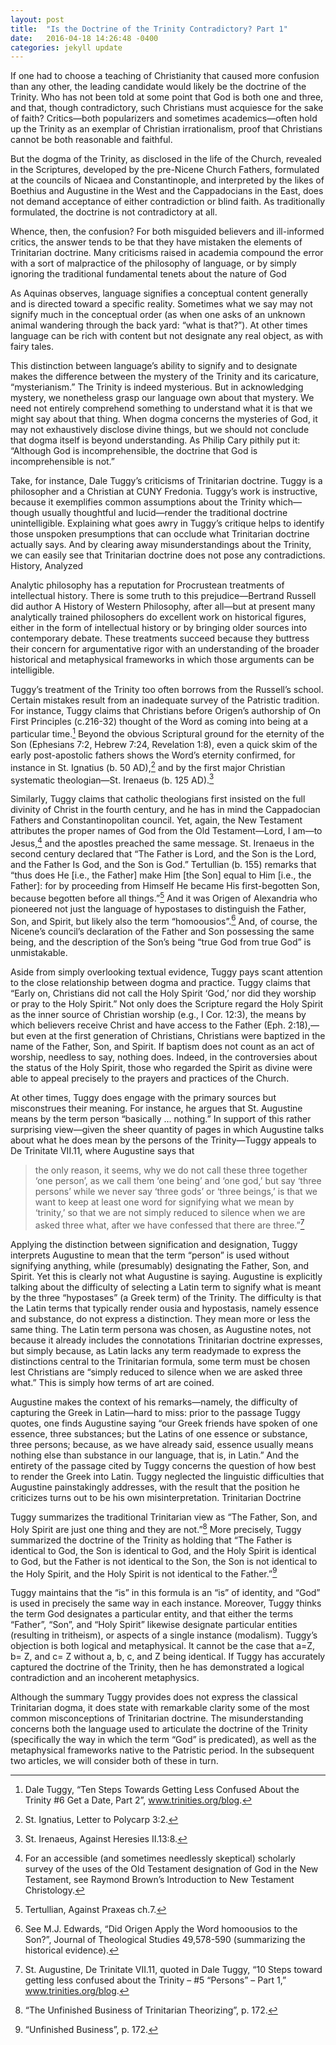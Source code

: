 ```yaml
---
layout: post
title:  "Is the Doctrine of the Trinity Contradictory? Part 1"
date:   2016-04-18 14:26:48 -0400
categories: jekyll update
---
```



If one had to choose a teaching of Christianity that caused more confusion than any other, the leading candidate would likely be the doctrine of the Trinity. Who has not been told at some point that God is both one and three, and that, though contradictory, such Christians must acquiesce for the sake of faith? Critics—both popularizers and sometimes academics—often hold up the Trinity as an exemplar of Christian irrationalism, proof that Christians cannot be both reasonable and faithful.

But the dogma of the Trinity, as disclosed in the life of the Church, revealed in the Scriptures, developed by the pre-Nicene Church Fathers, formulated at the councils of Nicaea and Constantinople, and interpreted by the likes of Boethius and Augustine in the West and the Cappadocians in the East, does not demand acceptance of either contradiction or blind faith. As traditionally formulated, the doctrine is not contradictory at all.

Whence, then, the confusion? For both misguided believers and ill-informed critics, the answer tends to be that they have mistaken the elements of Trinitarian doctrine. Many criticisms raised in academia compound the error with a sort of malpractice of the philosophy of language, or by simply ignoring the traditional fundamental tenets about the nature of God

As Aquinas observes, language signifies a conceptual content generally and is directed toward a specific reality. Sometimes what we say may not signify much in the conceptual order (as when one asks of an unknown animal wandering through the back yard: “what is that?”). At other times language can be rich with content but not designate any real object, as with fairy tales.

This distinction between language’s ability to signify and to designate makes the difference between the mystery of the Trinity and its caricature, “mysterianism.” The Trinity is indeed mysterious. But in acknowledging mystery, we nonetheless grasp our language own about that mystery. We need not entirely comprehend something to understand what it is that we might say about that thing. When dogma concerns the mysteries of God, it may not exhaustively disclose divine things, but we should not conclude that dogma itself is beyond understanding. As Philip Cary pithily put it: “Although God is incomprehensible, the doctrine that God is incomprehensible is not.”

Take, for instance, Dale Tuggy’s criticisms of Trinitarian doctrine. Tuggy is a philosopher and a Christian at CUNY Fredonia. Tuggy’s work is instructive, because it exemplifies common assumptions about the Trinity which—though usually thoughtful and lucid—render the traditional doctrine unintelligible. Explaining what goes awry in Tuggy’s critique helps to identify those unspoken presumptions that can occlude what Trinitarian doctrine actually says. And by clearing away misunderstandings about the Trinity, we can easily see that Trinitarian doctrine does not pose any contradictions.
History, Analyzed

Analytic philosophy has a reputation for Procrustean treatments of intellectual history. There is some truth to this prejudice—Bertrand Russell did author A History of Western Philosophy, after all—but at present many analytically trained philosophers do excellent work on historical figures, either in the form of intellectual history or by bringing older sources into contemporary debate. These treatments succeed because they buttress their concern for argumentative rigor with an understanding of the broader historical and metaphysical frameworks in which those arguments can be intelligible.

Tuggy’s treatment of the Trinity too often borrows from the Russell’s school. Certain mistakes result from an inadequate survey of the Patristic tradition. For instance, Tuggy claims that Christians before Origen’s authorship of On First Principles (c.216-32) thought of the Word as coming into being at a particular time.[^1] Beyond the obvious Scriptural ground for the eternity of the Son (Ephesians 7:2, Hebrew 7:24, Revelation 1:8), even a quick skim of the early post-apostolic fathers shows the Word’s eternity confirmed, for instance in St. Ignatius (b. 50 AD),[^2] and by the first major Christian systematic theologian—St. Irenaeus (b. 125 AD).[^3]

Similarly, Tuggy claims that catholic theologians first insisted on the full divinity of Christ in the fourth century, and he has in mind the Cappadocian Fathers and Constantinopolitan council. Yet, again, the New Testament attributes the proper names of God from the Old Testament—Lord, I am—to Jesus,[^4] and the apostles preached the same message. St. Irenaeus in the second century declared that “The Father is Lord, and the Son is the Lord, and the Father Is God, and the Son is God.” Tertullian (b. 155) remarks that “thus does He [i.e., the Father] make Him [the Son] equal to Him [i.e., the Father]: for by proceeding from Himself He became His first-begotten Son, because begotten before all things.”[^5] And it was Origen of Alexandria who pioneered not just the language of hypostases to distinguish the Father, Son, and Spirit, but likely also the term “homoousios”.[^6] And, of course, the Nicene’s council’s declaration of the Father and Son possessing the same being, and the description of the Son’s being “true God from true God” is unmistakable.

Aside from simply overlooking textual evidence, Tuggy pays scant attention to the close relationship between dogma and practice. Tuggy claims that “Early on, Christians did not call the Holy Spirit ‘God,’ nor did they worship or pray to the Holy Spirit.” Not only does the Scripture regard the Holy Spirit as the inner source of Christian worship (e.g., I Cor. 12:3), the means by which believers receive Christ and have access to the Father (Eph. 2:18),—but even at the first generation of Christians, Christians were baptized in the name of the Father, Son, and Spirit. If baptism does not count as an act of worship, needless to say, nothing does. Indeed, in the controversies about the status of the Holy Spirit, those who regarded the Spirit as divine were able to appeal precisely to the prayers and practices of the Church.

At other times, Tuggy does engage with the primary sources but misconstrues their meaning. For instance, he argues that St. Augustine means by the term person “basically … nothing.” In support of this rather surprising view—given the sheer quantity of pages in which Augustine talks about what he does mean by the persons of the Trinity—Tuggy appeals to De Trinitate VII.11, where Augustine says that

> the only reason, it seems, why we do not call these three together ‘one person’, as we call them ‘one being’ and ‘one god,’ but say ‘three persons’ while we never say ‘three gods’ or ‘three beings,’ is that we want to keep at least one word for signifying what we mean by ‘trinity,’ so that we are not simply reduced to silence when we are asked three what, after we have confessed that there are three.”[^7]

Applying the distinction between signification and designation, Tuggy interprets Augustine to mean that the term “person” is used without signifying anything, while (presumably) designating the Father, Son, and Spirit. Yet this is clearly not what Augustine is saying. Augustine is explicitly talking about the difficulty of selecting a Latin term to signify what is meant by the three “hypostases” (a Greek term) of the Trinity. The difficulty is that the Latin terms that typically render ousia and hypostasis, namely essence and substance, do not express a distinction. They mean more or less the same thing. The Latin term persona was chosen, as Augustine notes, not because it already includes the connotations Trinitarian doctrine expresses, but simply because, as Latin lacks any term readymade to express the distinctions central to the Trinitarian formula, some term must be chosen lest Christians are “simply reduced to silence when we are asked three what.” This is simply how terms of art are coined.

Augustine makes the context of his remarks—namely, the difficulty of capturing the Greek in Latin—hard to miss: prior to the passage Tuggy quotes, one finds Augustine saying “our Greek friends have spoken of one essence, three substances; but the Latins of one essence or substance, three persons; because, as we have already said, essence usually means nothing else than substance in our language, that is, in Latin.” And the entirety of the passage cited by Tuggy concerns the question of how best to render the Greek into Latin. Tuggy neglected the linguistic difficulties that Augustine painstakingly addresses, with the result that the position he criticizes turns out to be his own misinterpretation.
Trinitarian Doctrine

Tuggy summarizes the traditional Trinitarian view as “The Father, Son, and Holy Spirit are just one thing and they are not.”[^8] More precisely, Tuggy summarized the doctrine of the Trinity as holding that “The Father is identical to God, the Son is identical to God, and the Holy Spirit is identical to God, but the Father is not identical to the Son, the Son is not identical to the Holy Spirit, and the Holy Spirit is not identical to the Father.”[^9]

Tuggy maintains that the “is” in this formula is an “is” of identity, and “God” is used in precisely the same way in each instance. Moreover, Tuggy thinks the term God designates a particular entity, and that either the terms “Father”, “Son”, and “Holy Spirit” likewise designate particular entities (resulting in tritheism), or aspects of a single instance (modalism). Tuggy’s objection is both logical and metaphysical. It cannot be the case that a=Z, b= Z, and c= Z without a, b, c, and Z being identical. If Tuggy has accurately captured the doctrine of the Trinity, then he has demonstrated a logical contradiction and an incoherent metaphysics.

Although the summary Tuggy provides does not express the classical Trinitarian dogma, it does state with remarkable clarity some of the most common misconceptions of Trinitarian doctrine. The misunderstanding concerns both the language used to articulate the doctrine of the Trinity (specifically the way in which the term “God” is predicated), as well as the metaphysical frameworks native to the Patristic period. In the subsequent two articles, we will consider both of these in turn.

[^1]: Dale Tuggy, “Ten Steps Towards Getting Less Confused About the Trinity #6 Get a Date, Part 2”, www.trinities.org/blog.

[^2]: St. Ignatius, Letter to Polycarp 3:2.

[^3]: St. Irenaeus, Against Heresies II.13:8.

[^4]: For an accessible (and sometimes needlessly skeptical) scholarly survey of the uses of the Old Testament designation of God in the New Testament, see Raymond Brown’s Introduction to New Testament Christology.

[^5]: Tertullian, Against Praxeas ch.7.

[^6]: See M.J. Edwards, “Did Origen Apply the Word homoousios to the Son?”, Journal of Theological Studies 49,578-590 (summarizing the historical evidence).

[^7]: St. Augustine, De Trinitate VII.11, quoted in Dale Tuggy, “10 Steps toward getting less confused about the Trinity – #5 “Persons” – Part 1,” www.trinities.org/blog.

[^8]: “The Unfinished Business of Trinitarian Theorizing”, p. 172.

[^9]: “Unfinished Business”, p. 172.
